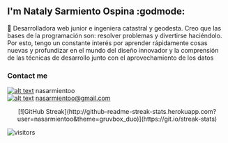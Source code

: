 ## I'm Nataly Sarmiento Ospina :godmode:

:toolbox: Desarrolladora web junior e ingeniera catastral y geodesta. Creo que las bases de la programación son: resolver problemas y divertirse haciéndolo. Por esto, tengo un constante interés por aprender rápidamente cosas nuevas y profundizar en el mundo del diseño innovador y la comprensión de las técnicas de desarrollo junto con el aprovechamiento de los datos

### Contact me

[![alt text][1.1]][1] nasarmientoo <br />
[![alt text][1.2]][2] nasarmientoo@gmail.com

[1.1]: https://user-images.githubusercontent.com/72315710/126590347-c465b4d8-31a3-4d82-937e-9faeb0e56d91.png
[1.2]: https://user-images.githubusercontent.com/72315710/126590969-2a0c2592-aebd-485a-9ce8-3fbd7ff44ab2.png

[1]: https://www.linkedin.com/in/nasarmientoo/
[2]: https://mail.google.com/mail/u/0/#inbox

<p align=center>
  [![GitHub Streak](http://github-readme-streak-stats.herokuapp.com?user=nasarmientoo&theme=gruvbox_duo)](https://git.io/streak-stats)
</p>

![visitors](https://visitor-badge.glitch.me/badge?page_id=https://github.com/nasarmientoo)




